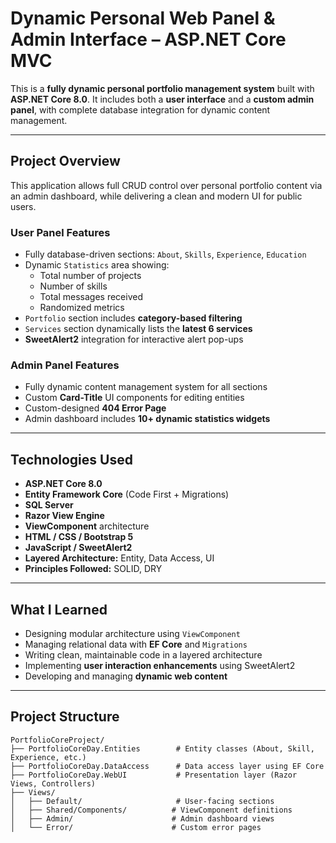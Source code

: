 #  Dynamic Personal Web Panel & Admin Interface – ASP.NET Core MVC

This is a **fully dynamic personal portfolio management system** built with **ASP.NET Core 8.0**. It includes both a **user interface** and a **custom admin panel**, with complete database integration for dynamic content management.

---

##  Project Overview

This application allows full CRUD control over personal portfolio content via an admin dashboard, while delivering a clean and modern UI for public users.

###  User Panel Features

- Fully database-driven sections: `About`, `Skills`, `Experience`, `Education`
- Dynamic `Statistics` area showing:
  - Total number of projects
  - Number of skills
  - Total messages received
  - Randomized metrics
- `Portfolio` section includes **category-based filtering**
- `Services` section dynamically lists the **latest 6 services**
- **SweetAlert2** integration for interactive alert pop-ups

###  Admin Panel Features

- Fully dynamic content management system for all sections
- Custom **Card-Title** UI components for editing entities
- Custom-designed **404 Error Page**
- Admin dashboard includes **10+ dynamic statistics widgets**

---

##  Technologies Used

- **ASP.NET Core 8.0**
- **Entity Framework Core** (Code First + Migrations)
- **SQL Server**
- **Razor View Engine**
- **ViewComponent** architecture
- **HTML / CSS / Bootstrap 5**
- **JavaScript / SweetAlert2**
- **Layered Architecture:** Entity, Data Access, UI
- **Principles Followed:** SOLID, DRY

---

##  What I Learned

- Designing modular architecture using `ViewComponent`
- Managing relational data with **EF Core** and `Migrations`
- Writing clean, maintainable code in a layered architecture
- Implementing **user interaction enhancements** using SweetAlert2
- Developing and managing **dynamic web content**

---

##  Project Structure

```plaintext
PortfolioCoreProject/
├── PortfolioCoreDay.Entities        # Entity classes (About, Skill, Experience, etc.)
├── PortfolioCoreDay.DataAccess      # Data access layer using EF Core
├── PortfolioCoreDay.WebUI           # Presentation layer (Razor Views, Controllers)
├── Views/
│   ├── Default/                     # User-facing sections
│   ├── Shared/Components/          # ViewComponent definitions
│   ├── Admin/                      # Admin dashboard views
│   └── Error/                      # Custom error pages
